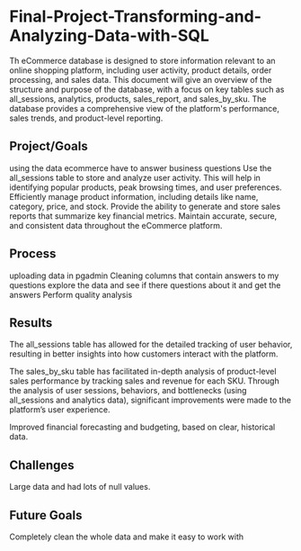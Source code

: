 # Final-Project-Transforming-and-Analyzing-Data-with-SQL
Th eCommerce database is designed to store information relevant to an online shopping platform, including user activity, product details, order processing, and sales data.
This document will give an overview of the structure and purpose of the database, with a focus on key tables such as
all_sessions, 
analytics, 
products, 
sales_report, and 
sales_by_sku.
The database provides a comprehensive view of the platform's performance, sales trends, and product-level reporting.

## Project/Goals
using the data ecommerce have to answer business questions
Use the all_sessions table to store and analyze user activity. This will help in identifying popular products, peak browsing times, and user preferences.
Efficiently manage product information, including details like name, category, price, and stock.
Provide the ability to generate and store sales reports that summarize key financial metrics.
Maintain accurate, secure, and consistent data throughout the eCommerce platform.

## Process
uploading data in pgadmin
Cleaning columns that contain answers to my questions
explore the data and see if there questions about it and get the answers
Perform quality analysis


## Results
The all_sessions table has allowed for the detailed tracking of user behavior, resulting in better insights into how customers interact with the platform.

The sales_by_sku table has facilitated in-depth analysis of product-level sales performance by tracking sales and revenue for each SKU.
Through the analysis of user sessions, behaviors, and bottlenecks (using all_sessions and analytics data), significant improvements were made to the platform’s user experience.

Improved financial forecasting and budgeting, based on clear, historical data.

## Challenges 
Large data and had lots of null values.


## Future Goals
Completely clean the whole data and make it easy to work with
